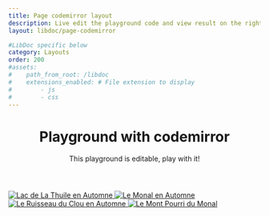 ```yaml
---
title: Page codemirror layout
description: Live edit the playground code and view result on the right.
layout: libdoc/page-codemirror

#LibDoc specific below
category: Layouts
order: 200
#assets:
#    path_from_root: /libdoc
#    extensions_enabled: # File extension to display
#        - js
#        - css
---
```

<header>
    <h1>Playground with codemirror</h1>
    <p>This playground is editable, play with it!</p>
</header>
<div id="gallery">
    <a  href="https://olivier3lanc.github.io/photographies/paysages/automne/lac_thuile_automne_mg_6008__mg_6012-5-images_size_3200x1600.webp" 
        data-pswp-width="3200" 
        data-pswp-height="1600" 
        target="_blank">
        <img src="https://images.weserv.nl/?url=https://olivier3lanc.github.io/photographies/paysages/automne/lac_thuile_automne_mg_6008__mg_6012-5-images_size_3200x1600.webp&output=webp&w=500" alt="Lac de La Thuile en Automne">
    </a>
    <a  href="https://olivier3lanc.github.io/photographies/paysages/automne/le_monal_en_automne_mg_3662_mg_3670-9-img_size_4243x1600.webp" 
        data-pswp-width="4243" 
        data-pswp-height="1600" 
        target="_blank">
        <img src="https://images.weserv.nl/?url=https://olivier3lanc.github.io/photographies/paysages/automne/le_monal_en_automne_mg_3662_mg_3670-9-img_size_4243x1600.webp&output=webp&w=500" alt="Le Monal en Automne">
    </a>
    <a  href="https://olivier3lanc.github.io/photographies/paysages/automne/ruisseau_clou_automne_1_mg_5701_size_2560x1706.webp" 
        data-pswp-width="2560" 
        data-pswp-height="1706" 
        target="_blank">
        <img src="https://images.weserv.nl/?url=https://olivier3lanc.github.io/photographies/paysages/automne/ruisseau_clou_automne_1_mg_5701_size_2560x1706.webp&output=webp&w=500" alt="Le Ruisseau du Clou en Automne">
    </a>
    <a  href="https://olivier3lanc.github.io/photographies/paysages/automne/paysage_automne_monal_1_mg_5750__mg_5754-5-images_size_2560x1706.webp" 
        data-pswp-width="2560" 
        data-pswp-height="1706" 
        target="_blank">
        <img src="https://images.weserv.nl/?url=https://olivier3lanc.github.io/photographies/paysages/automne/paysage_automne_monal_1_mg_5750__mg_5754-5-images_size_2560x1706.webp&w=500" alt="Le Mont Pourri du Monal">
    </a>
</div>